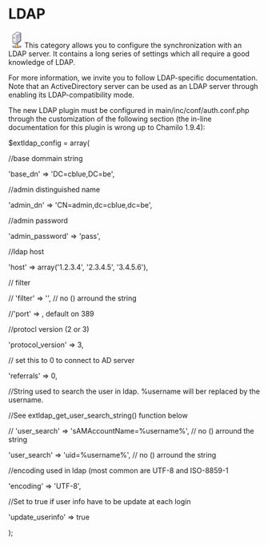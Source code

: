 # LDAP

![](../../../.gitbook/assets/graficos14.png)This category allows you to configure the synchronization with an LDAP server. It contains a long series of settings which all require a good knowledge of LDAP.

For more information, we invite you to follow LDAP-specific documentation. Note that an ActiveDirectory server can be used as an LDAP server through enabling its LDAP-compatibility mode.

The new LDAP plugin must be configured in main/inc/conf/auth.conf.php through the customization of the following section \(the in-line documentation for this plugin is wrong up to Chamilo 1.9.4\):

$extldap\_config = array\(

//base dommain string

'base\_dn' =&gt; 'DC=cblue,DC=be',

//admin distinguished name

'admin\_dn' =&gt; 'CN=admin,dc=cblue,dc=be',

//admin password

'admin\_password' =&gt; 'pass',

//ldap host

'host' =&gt; array\('1.2.3.4', '2.3.4.5', '3.4.5.6'\),

// filter

// 'filter' =&gt; '', // no \(\) arround the string

//'port' =&gt; , default on 389

//protocl version \(2 or 3\)

'protocol\_version' =&gt; 3,

// set this to 0 to connect to AD server

'referrals' =&gt; 0,

//String used to search the user in ldap. %username will ber replaced by the username.

//See extldap\_get\_user\_search\_string\(\) function below

// 'user\_search' =&gt; 'sAMAccountName=%username%', // no \(\) arround the string

'user\_search' =&gt; 'uid=%username%', // no \(\) arround the string

//encoding used in ldap \(most common are UTF-8 and ISO-8859-1

'encoding' =&gt; 'UTF-8',

//Set to true if user info have to be update at each login

'update\_userinfo' =&gt; true

\);

